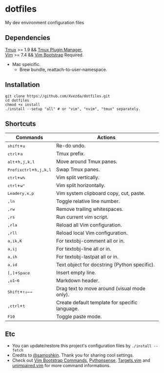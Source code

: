 # dotfiles
My dev environment configuration files

## Dependencies
[Tmux](https://github.com/tmux/tmux) >= 1.9 && [Tmux Plugin Manager](https://github.com/tmux-plugins/tpm),  
[Vim](https://www.vim.org/) >= 7.4 && [Vim Bootstrap](https://www.vim-bootstrap.com/) Required.
* Mac speicific.
    * Brew bundle, reattach-to-user-namespace.

## Installation
```
git clone https://github.com/Xvezda/dotfiles.git
cd dotfiles
chmod +x install
./install --setup "all" # or "vim", "nvim", "tmux" separately.
```

## Shortcuts
Commands | Actions
--- | ---
<kbd>shift</kbd>+<kbd>u</kbd> | Re-do undo.
<kbd>ctrl</kbd>+<kbd>a</kbd> | Tmux prefix.
<kbd>alt</kbd>+<kbd>h,j,k,l</kbd> | Move around Tmux panes.
<kbd>Prefix</kbd><kbd>ctrl</kbd>+<kbd>h,j,k,l</kbd> | Swap Tmux panes.
<kbd>ctrl</kbd>+<kbd>w</kbd><kbd>%</kbd> | Vim split vertically.
<kbd>ctrl</kbd>+<kbd>w</kbd><kbd>"</kbd> | Vim split horizontally.
<kbd>Leader</kbd><kbd>y,x,p</kbd> | Vim system clipboard copy, cut, paste.
<kbd>,</kbd><kbd>l</kbd><kbd>n</kbd> | Toggle relative line number.
<kbd>,</kbd><kbd>r</kbd><kbd>w</kbd> | Remove trailing whitespaces.
<kbd>,</kbd><kbd>r</kbd><kbd>s</kbd> | Run current vim script.
<kbd>,</kbd><kbd>r</kbd><kbd>l</kbd><kbd>a</kbd> | Reload all Vim configuration.
<kbd>,</kbd><kbd>r</kbd><kbd>l</kbd><kbd>l</kbd> | Reload local Vim configuration.
<kbd>a,i</kbd><kbd>k,K</kbd> | For textobj-comment all or in.
<kbd>a,i</kbd><kbd>j</kbd> | For textobj-line all or in.
<kbd>a,i</kbd><kbd>h</kbd> | For textobj-lastpat all or in.
<kbd>a,i</kbd><kbd>d</kbd> | Text object for docstring (Python specific).
<kbd>[,]</kbd>+<kbd>Space</kbd> | Insert empty line.
<kbd>,</kbd><kbd>u</kbd><kbd>1~6</kbd> | Markdown header.
<kbd>Shift</kbd>+<kbd>&uparrow;</kbd><kbd>&downarrow;</kbd><kbd>&leftarrow;</kbd><kbd>&rightarrow;</kbd> | Drag text to move around (visual mode only).
<kbd>,</kbd><kbd>ctrl</kbd>+<kbd>t</kbd> | Create default template for specific language.
<kbd>F10</kbd> | Toggle paste mode.

## Etc
* You can update/restore this project's configuration files by
`./install --fetch`
* Credits to [@samoshkin](https://github.com/samoshkin/tmux-config/). Thank you for sharing cool settings.
* Check out [Vim Bootstrap Commands](https://github.com/avelino/vim-bootstrap#commands), [Pythonsense](https://github.com/jeetsukumaran/vim-pythonsense), [Targets.vim](https://github.com/wellle/targets.vim) and [unimpaired.vim](https://github.com/tpope/vim-unimpaired) for more command informations.
